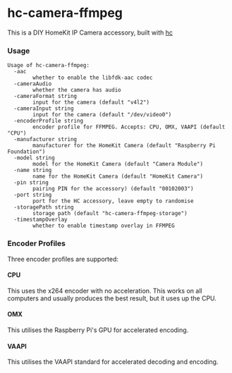 # hc-camera-ffmpeg
This is a DIY HomeKit IP Camera accessory, built with [hc](https://github.com/brutella/hc)

### Usage
```shell
Usage of hc-camera-ffmpeg:
  -aac
    	whether to enable the libfdk-aac codec
  -cameraAudio
    	whether the camera has audio
  -cameraFormat string
    	input for the camera (default "v4l2")
  -cameraInput string
    	input for the camera (default "/dev/video0")
  -encoderProfile string
    	encoder profile for FFMPEG. Accepts: CPU, OMX, VAAPI (default "CPU")
  -manufacturer string
    	manufacturer for the HomeKit Camera (default "Raspberry Pi Foundation")
  -model string
    	model for the HomeKit Camera (default "Camera Module")
  -name string
    	name for the HomeKit Camera (default "HomeKit Camera")
  -pin string
    	pairing PIN for the accessory) (default "00102003")
  -port string
    	port for the HC accessory, leave empty to randomise
  -storagePath string
    	storage path (default "hc-camera-ffmpeg-storage")
  -timestampOverlay
    	whether to enable timestamp overlay in FFMPEG
```

### Encoder Profiles
Three encoder profiles are supported:

#### CPU
This uses the x264 encoder with no acceleration. This works on all computers and usually produces the best result, but it uses up the CPU.

#### OMX
This utilises the Raspberry Pi's GPU for accelerated encoding.

#### VAAPI
This utilises the VAAPI standard for accelerated decoding and encoding.


